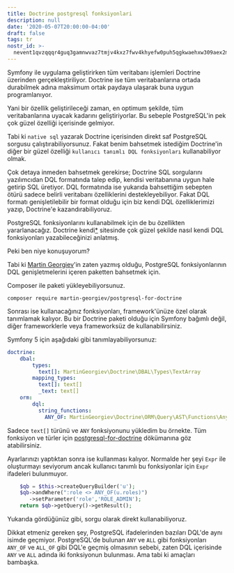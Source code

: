 ```yaml
---
title: Doctrine postgresql fonksiyonlari
description: null
date: '2020-05-07T20:00:00-04:00'
draft: false
tags: tr
nostr_id: >-
  nevent1qvzqqqr4guq3gamnwvaz7tmjv4kxz7fwv4khyefw0puh5qgkwaehxw309aex2mrp0yhxummnw3ezucnpdejqz9rhwden5te0wfjkccte9ejxzmt4wvhxjmcprpmhxue69uhhyetvv9ujuumwdae8gtnnda3kjctvqyxhwumn8ghj7mn0wvhxcmmvqyt8wumn8ghj7un9d3shjtnswf5k6ctv9ehx2aqppamhxue69uhkummnw3ezumt0d5q3vamnwvaz7tmjv4kxz7fwdehhxtnnda3kjctvqyd8wumn8ghj7ctjw35kxmr9wvhxcctev4erxtnwv4mhxqg7waehxw309akkcuewv94kgetwd9azuetyw5h8gu30dehhxarjqqsyvtx675wwtgedmj49xq0pkk3wh6s57q7gvu0yx5f97vzx9ekz53cge2ewx
---
```



Symfony ile uygulama geliştirirken tüm veritabanı işlemleri Doctrine üzerinden gerçekleştiriliyor. Doctrine ise tüm veritabanlarına ortada durabilmek adına maksimum ortak paydaya ulaşarak buna uygun programlanıyor. 

Yani bir özellik geliştirileceği zaman, en optimum şekilde, tüm veritabanlarına uyacak kadarını geliştiriyorlar. Bu sebeple PostgreSQL'in pek çok güzel özelliği içerisinde gelmiyor.
<!--more-->
Tabi ki `native sql` yazarak Doctrine içerisinden direkt saf PostgreSQL sorgusu çalıştırabiliyorsunuz. Fakat benim bahsetmek istediğim Doctrine'in diğer bir güzel özelliği `kullanıcı tanımlı DQL fonksiyonları` kullanabiliyor olmak. 

Çok detaya inmeden bahsetmek gerekirse; Doctrine SQL sorgularını yazılımcıdan DQL formatında talep edip, kendisi veritabanına uygun hale getirip SQL üretiyor. DQL formatında ise yukarıda bahsettiğim sebepten ötürü sadece belirli veritabanı özelliklerini destekleyebiliyor. Fakat DQL formatı genişletilebilir bir format olduğu için biz kendi DQL özelliklerimizi yazıp, Doctrine'e kazandırabiliyoruz. 

PostgreSQL fonksiyonlarını kullanabilmek için de bu özellikten yararlanacağız. Doctrine kendi[*](https://www.doctrine-project.org/projects/doctrine-orm/en/2.7/cookbook/dql-user-defined-functions.html#dql-user-defined-functions) sitesinde çok güzel şekilde nasıl kendi DQL fonksiyonları yazabileceğinizi anlatmış. 

Peki ben niye konuşuyorum?

Tabi ki [Martin Georgiev](https://github.com/martin-georgiev/postgresql-for-doctrine)'in zaten yazmış olduğu, PostgreSQL fonksiyonlarının DQL genişletmelerini içeren paketten bahsetmek için. 

Composer ile paketi yükleyebiliyorsunuz.

`composer require martin-georgiev/postgresql-for-doctrine`

Sonrası ise kullanacağınız fonksiyonları, framework'ünüze özel olarak tanımlamak kalıyor. Bu bir Doctrine paketi olduğu için Symfony bağımlı değil, diğer frameworklerle veya frameworksüz de kullanabilirsiniz.

Symfony 5 için aşağıdaki gibi tanımlayabiliyorsunuz:

```yaml
doctrine:
    dbal:
        types: 
          text[]: MartinGeorgiev\Doctrine\DBAL\Types\TextArray
        mapping_types:
          text[]: text[]
          _text: text[]
    orm:
        dql:
          string_functions:
            ANY_OF: MartinGeorgiev\Doctrine\ORM\Query\AST\Functions\Any
```

Sadece `text[]` türünü ve `ANY` fonksiyonunu yükledim bu örnekte. Tüm fonksiyon ve türler için [postgresql-for-doctrine](https://github.com/martin-georgiev/postgresql-for-doctrine/blob/master/docs/INTEGRATING-WITH-SYMFONY.md) dökümanına göz atabilirsiniz.

Ayarlarınızı yaptıktan sonra ise kullanması kalıyor. Normalde her şeyi `Expr` ile oluşturmayı seviyorum ancak kullanıcı tanımlı bu fonksiyonlar için `Expr` ifadeleri bulunmuyor. 

```php
    $qb = $this->createQueryBuilder('u');
    $qb->andWhere(":role <> ANY_OF(u.roles)")
       ->setParameter('role','ROLE_ADMIN');
    return $qb->getQuery()->getResult();
``` 

Yukarıda gördüğünüz gibi, sorgu olarak direkt kullanabiliyoruz. 

Dikkat etmeniz gereken şey, PostgreSQL ifadelerinden bazıları DQL'de aynı isimde geçmiyor. PostgreSQL'de bulunan `ANY` ve `ALL` gibi fonksiyonları `ANY_OF` ve `ALL_OF` gibi DQL'e geçmiş olmasının sebebi, zaten DQL içerisinde `ANY` ve `ALL` adında iki fonksiyonun bulunması. Ama tabi ki amaçları bambaşka. 

